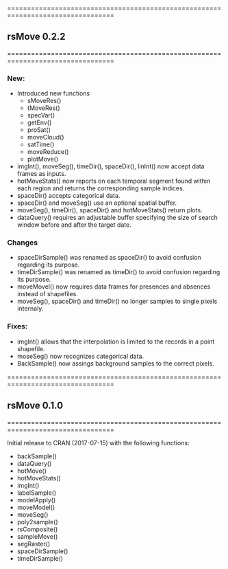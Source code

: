 =================================================================================
## rsMove 0.2.2
=================================================================================

### New:
  * Introduced new functions
    * sMoveRes()
    * tMoveRes()
    * specVar()
    * getEnv()
    * proSat()
    * moveCloud()
    * satTime()
    * moveReduce()
    * plotMove()
 * imgInt(), moveSeg(), timeDir(), spaceDir(), linInt() now accept data frames as inputs.
 * hotMoveStats() now reports on each temporal segment found within each region and returns the corresponding sample indices.
 * spaceDir() accepts categorical data.
 * spaceDir() and moveSeg() use an optional spatial buffer.
 * moveSeg(), timeDir(), spaceDir() and hotMoveStats() return plots.
 * dataQuery() requires an adjustable buffer specifying the size of search window before and after the target date.

### Changes
  * spaceDirSample() was renamed as spaceDir() to avoid confusion regarding its purpose.
  * timeDirSample() was renamed as timeDir() to avoid confusion regarding its purpose.
  * moveMovel() now requires data frames for presences and absences instead of shapefiles.
  * moveSeg(), spaceDir() and timeDir() no longer samples to single pixels internaly.
 
### Fixes:
 * imgInt() allows that the interpolation is limited to the records in a point shapefile.
 * moseSeg() now recognizes categorical data.
 * BackSample() now assings background samples to the correct pixels.

=================================================================================
## rsMove 0.1.0
=================================================================================

Initial release to CRAN (2017-07-15) with the following functions:
 * backSample()
 * dataQuery()
 * hotMove()
 * hotMoveStats()
 * imgInt()
 * labelSample()
 * modelApply()
 * moveModel()
 * moveSeg()
 * poly2sample()
 * rsComposite()
 * sampleMove()
 * segRaster()
 * spaceDirSample()
 * timeDirSample()
